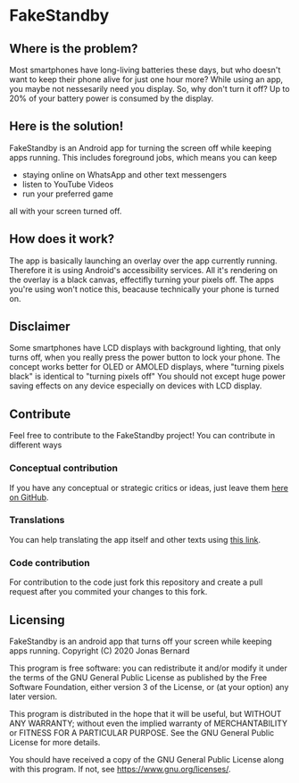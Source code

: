 # FakeStandby

## Where is the problem?

Most smartphones have long-living batteries these days, but who doesn't want to keep their phone alive for just one hour more?
While using an app, you maybe not nessesarily need you display. So, why don't turn it off? Up to 20% of your battery power
is consumed by the display.

## Here is the solution!

FakeStandby is an Android app for turning the screen off while keeping apps running. This includes foreground jobs, which means you can
keep

- staying online on WhatsApp and other text messengers
- listen to YouTube Videos
- run your preferred game

all with your screen turned off.

## How does it work?

The app is basically launching an overlay over the app currently running. Therefore it is using Android's accessibility services. All it's rendering
on the overlay is a black canvas, effectifly turning your pixels off. The apps you're using won't notice this, beacause technically your phone is turned on.

## Disclaimer

Some smartphones have LCD displays with background lighting, that only turns off, when you really press the power button to lock your phone.
The concept works better for OLED or AMOLED displays, where "turning pixels black" is identical to "turning pixels off"
You should not except huge power saving effects on any device especially on devices with LCD display.

## Contribute

Feel free to contribute to the FakeStandby project! You can contribute in different ways

### Conceptual contribution

If you have any conceptual or strategic critics or ideas, just leave them [here on GitHub](https://github.com/JonasBernard/FakeStandby/issues/new).

### Translations

You can help translating the app itself and other texts using [this link](https://poeditor.com/join/project/WkxMBheCVb).

### Code contribution

For contribution to the code just fork this repository and create a pull request after you commited your changes to this fork.

## Licensing

FakeStandby is an android app that turns off your screen while keeping apps running.
Copyright (C) 2020  Jonas Bernard

This program is free software: you can redistribute it and/or modify
it under the terms of the GNU General Public License as published by
the Free Software Foundation, either version 3 of the License, or
(at your option) any later version.

This program is distributed in the hope that it will be useful,
but WITHOUT ANY WARRANTY; without even the implied warranty of
MERCHANTABILITY or FITNESS FOR A PARTICULAR PURPOSE.  See the
GNU General Public License for more details.

You should have received a copy of the GNU General Public License
along with this program.  If not, see <https://www.gnu.org/licenses/>.
